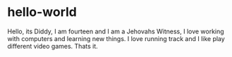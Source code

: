 # hello-world

Hello, its Diddy, I am fourteen and I am a Jehovahs Witness, I love working with computers and learning new things. 
I love running track and I like play different video games. Thats it. 
